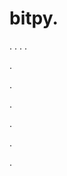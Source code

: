 # bitpy.
.
.
.
.












.






















































.
























.



























.

















































































.





























.
